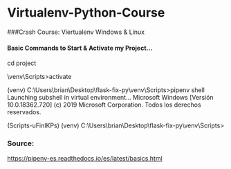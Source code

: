 # Virtualenv-Python-Course
###Crash Course: Viertualenv Windows &amp; Linux

#### Basic Commands to Start & Activate my Project...

cd project

\venv\Scripts>activate

(venv) C:\Users\brian\Desktop\flask-fix-py\venv\Scripts>pipenv shell
Launching subshell in virtual environment…
Microsoft Windows [Versión 10.0.18362.720]
(c) 2019 Microsoft Corporation. Todos los derechos reservados.

(Scripts-uFinIKPs) (venv) C:\Users\brian\Desktop\flask-fix-py\venv\Scripts>


### Source:

https://pipenv-es.readthedocs.io/es/latest/basics.html
